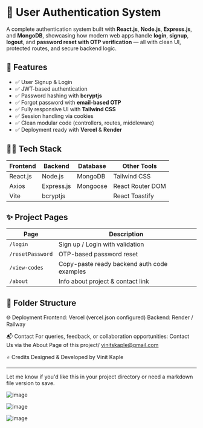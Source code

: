 # 🔐 User Authentication System

A complete authentication system built with **React.js**, **Node.js**, **Express.js**, and **MongoDB**, showcasing how modern web apps handle **login**, **signup**, **logout**, and **password reset with OTP verification** — all with clean UI, protected routes, and secure backend logic.

## 🚀 Features

- ✅ User Signup & Login
- ✅ JWT-based authentication
- ✅ Password hashing with **bcryptjs**
- ✅ Forgot password with **email-based OTP**
- ✅ Fully responsive UI with **Tailwind CSS**
- ✅ Session handling via cookies
- ✅ Clean modular code (controllers, routes, middleware)
- ✅ Deployment ready with **Vercel** & **Render**

## 🧑‍💻 Tech Stack

| Frontend  | Backend      | Database | Other Tools        |
|-----------|--------------|----------|--------------------|
| React.js  | Node.js      | MongoDB  | Tailwind CSS       |
| Axios     | Express.js   | Mongoose | React Router DOM   |
| Vite      | bcryptjs     |          | React Toastify     |

## ✨ Project Pages

| Page              | Description                                 |
|-------------------|---------------------------------------------|
| `/login`          | Sign up / Login with validation             |
| `/resetPassword`  | OTP-based password reset                    |
| `/view-codes`     | Copy-paste ready backend auth code examples |
| `/about`          | Info about project & contact link           |

## 📁 Folder Structure

🌐 Deployment
Frontend: Vercel (vercel.json configured)
Backend: Render / Railway

📬 Contact
For queries, feedback, or collaboration opportunities:
Contact Us via the About Page of this project/ vinitskaple@gmail.com

⭐ Credits
Designed & Developed by Vinit Kaple


---

Let me know if you'd like this in your project directory or need a markdown file version to save.


![image](https://github.com/user-attachments/assets/199d36bf-cbae-4f5a-84f1-dda0aed94efb)

![image](https://github.com/user-attachments/assets/38dd44e8-7ad0-4c34-a1dd-45d973f04ca0)

![image](https://github.com/user-attachments/assets/20101339-0c51-4047-bd2e-987f64ab75c5)









